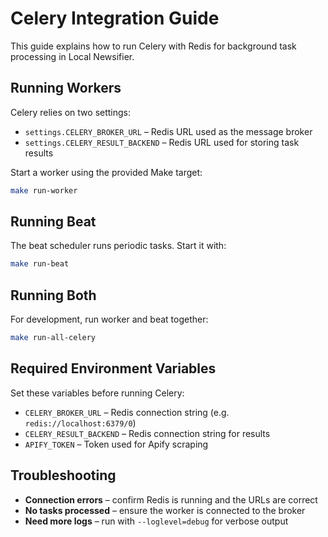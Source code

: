 # Celery Integration Guide

This guide explains how to run Celery with Redis for background task processing in Local Newsifier.

## Running Workers

Celery relies on two settings:

- `settings.CELERY_BROKER_URL` – Redis URL used as the message broker
- `settings.CELERY_RESULT_BACKEND` – Redis URL used for storing task results

Start a worker using the provided Make target:

```bash
make run-worker
```

## Running Beat

The beat scheduler runs periodic tasks. Start it with:

```bash
make run-beat
```

## Running Both

For development, run worker and beat together:

```bash
make run-all-celery
```

## Required Environment Variables

Set these variables before running Celery:

- `CELERY_BROKER_URL` – Redis connection string (e.g. `redis://localhost:6379/0`)
- `CELERY_RESULT_BACKEND` – Redis connection string for results
- `APIFY_TOKEN` – Token used for Apify scraping

## Troubleshooting

- **Connection errors** – confirm Redis is running and the URLs are correct
- **No tasks processed** – ensure the worker is connected to the broker
- **Need more logs** – run with `--loglevel=debug` for verbose output
